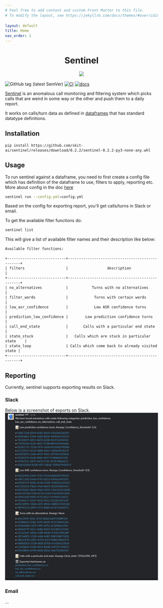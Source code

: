 ```yaml
---
# Feel free to add content and custom Front Matter to this file.
# To modify the layout, see https://jekyllrb.com/docs/themes/#overriding-theme-defaults

layout: default
title: Home
nav_order: 1
---
```


<h1 align="center">Sentinel</h1>

<p align="center"><img src="https://i.imgur.com/nYjpNQs.png" width="200px"/></p>

![GitHub tag (latest SemVer)](https://img.shields.io/github/v/tag/skit-ai/sentinel?style=flat-square)
[![CI](https://github.com/skit-ai/sentinel/actions/workflows/test.yml/badge.svg?branch=master)](https://github.com/skit-ai/sentinel/actions/workflows/test.yml)
[![docs](https://github.com/skit-ai/sentinel/actions/workflows/docs.yml/badge.svg?branch=master)](https://github.com/skit-ai/sentinel/actions/workflows/docs.yml)

[Sentinel][sentinel] is an anomalous call monitoring and filtering system which picks calls
that are weird in some way or the other and push them to a daily report.

It works on calls/turn data as defined in [dataframes](https://github.com/skit-ai/dataframes) that has standard datatype
definitions.

## Installation

```
pip install https://github.com/skit-ai/sentinel/releases/download/0.2.2/sentinel-0.2.2-py3-none-any.whl
```

## Usage

To run sentinel against a dataframe, you need to first create a config file
which has definition of the dataframe to use, filters to apply, reporting etc.
More about config in the doc [here](./config-spec.html)

```bash
sentinel run --config-yml=config.yml
```

Based on the config for exporting report, you'll get calls/turns in Slack or email.

To get the available filter functions do:

```bash
sentinel list
```

This will give a list of available filter names and their description like below:
```
Available filter functions:

+---------------------------+------------------------------------------------+
| filters                   |                  description                   |
+---------------------------+------------------------------------------------+
| no_alternatives           |           Turns with no alternatives           |
| filter_words              |            Turns with certain words            |
| low_asr_confidence        |            Low ASR confidence turns            |
| prediction_low_confidence |        Low prediction confidence turns         |
| call_end_state            |       Calls with a particular end state        |
| state_stuck               |   Calls which are stuck in particular state    |
| state_loop                | Calls which come back to already visited state |
+---------------------------+------------------------------------------------+
```

## Reporting

Currently, sentinel supports exporting results on Slack.

### Slack

Below is a screenshot of exports on Slack.
![](assets/images/report-sc.png)

### Email

...

[sentinel]: https://github.com/skit-ai/sentinel
